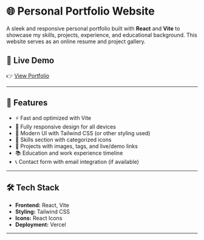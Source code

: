 # 🌐 Personal Portfolio Website

A sleek and responsive personal portfolio built with **React** and **Vite** to showcase my skills, projects, experience, and educational background. This website serves as an online resume and project gallery.

## 🚀 Live Demo

👉 [View Portfolio](https://personal-portfolio-website-jitin-nailwal.vercel.app/)

---

## 📌 Features

- ⚡ Fast and optimized with Vite
- 📱 Fully responsive design for all devices
- 🎨 Modern UI with Tailwind CSS (or other styling used)
- 🧠 Skills section with categorized icons
- 💼 Projects with images, tags, and live/demo links
- 📚 Education and work experience timeline
- 📞 Contact form with email integration (if available)

---

## 🛠️ Tech Stack

- **Frontend:** React, Vite
- **Styling:** Tailwind CSS
- **Icons:** React Icons
- **Deployment:** Vercel

---


